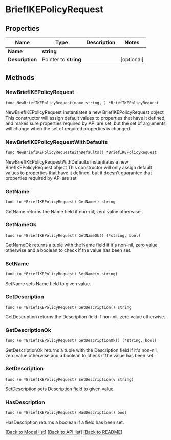 # BriefIKEPolicyRequest

## Properties

Name | Type | Description | Notes
------------ | ------------- | ------------- | -------------
**Name** | **string** |  | 
**Description** | Pointer to **string** |  | [optional] 

## Methods

### NewBriefIKEPolicyRequest

`func NewBriefIKEPolicyRequest(name string, ) *BriefIKEPolicyRequest`

NewBriefIKEPolicyRequest instantiates a new BriefIKEPolicyRequest object
This constructor will assign default values to properties that have it defined,
and makes sure properties required by API are set, but the set of arguments
will change when the set of required properties is changed

### NewBriefIKEPolicyRequestWithDefaults

`func NewBriefIKEPolicyRequestWithDefaults() *BriefIKEPolicyRequest`

NewBriefIKEPolicyRequestWithDefaults instantiates a new BriefIKEPolicyRequest object
This constructor will only assign default values to properties that have it defined,
but it doesn't guarantee that properties required by API are set

### GetName

`func (o *BriefIKEPolicyRequest) GetName() string`

GetName returns the Name field if non-nil, zero value otherwise.

### GetNameOk

`func (o *BriefIKEPolicyRequest) GetNameOk() (*string, bool)`

GetNameOk returns a tuple with the Name field if it's non-nil, zero value otherwise
and a boolean to check if the value has been set.

### SetName

`func (o *BriefIKEPolicyRequest) SetName(v string)`

SetName sets Name field to given value.


### GetDescription

`func (o *BriefIKEPolicyRequest) GetDescription() string`

GetDescription returns the Description field if non-nil, zero value otherwise.

### GetDescriptionOk

`func (o *BriefIKEPolicyRequest) GetDescriptionOk() (*string, bool)`

GetDescriptionOk returns a tuple with the Description field if it's non-nil, zero value otherwise
and a boolean to check if the value has been set.

### SetDescription

`func (o *BriefIKEPolicyRequest) SetDescription(v string)`

SetDescription sets Description field to given value.

### HasDescription

`func (o *BriefIKEPolicyRequest) HasDescription() bool`

HasDescription returns a boolean if a field has been set.


[[Back to Model list]](../README.md#documentation-for-models) [[Back to API list]](../README.md#documentation-for-api-endpoints) [[Back to README]](../README.md)


